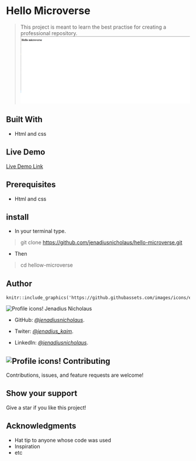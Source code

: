 # Hello Microverse

> This project is meant to learn the best practise for creating a professional repository.
![screenshot](assets/hellom.png)

## Built With

- Html and css

## Live Demo

[Live Demo Link](https://jenadiusnicholaus.github.io/hello-microverse/)

## Prerequisites

- Html and css

## install

- In your terminal type.

> git clone https://github.com/jenadiusnicholaus/hello-microverse.git

- Then

> cd hellow-microverse

## Author

```{r, out.width = '100px', out.height ='100px'}
knitr::include_graphics('https://github.githubassets.com/images/icons/emoji/unicode/1f464.png')
```

 ![Profile icons!](https://github.githubassets.com/images/icons/emoji/unicode/1f464.png "profile pic" ) Jenadius Nicholaus

- GitHub: *[@jenadiusnicholaus](https://github.com/jenadiusnicholaus/)*.

- Twiter: *[@jenadius_kaim](https://twitter.com/jenadius_kaim)*.

- LinkedIn: *[@jenadiusnicholaus](https://www.linkedin.com/in/jenadius-nicholaus-73126819b/)*.

## ![Profile icons!](<https://github.githubassets.com/images/icons/emoji/unicode/1f91d.png> "profile pic")   Contributing

 Contributions, issues, and feature requests are welcome!

## Show your support

 Give a star if you like this project!

## Acknowledgments

- Hat tip to anyone whose code was used
- Inspiration
- etc
